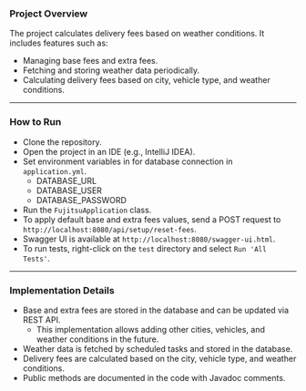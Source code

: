 ### **Project Overview**

The project calculates delivery fees based on weather conditions. It includes features such as:

- Managing base fees and extra fees.
- Fetching and storing weather data periodically.
- Calculating delivery fees based on city, vehicle type, and weather conditions.

---

### **How to Run**
- Clone the repository.
- Open the project in an IDE (e.g., IntelliJ IDEA).
- Set environment variables in for database connection in `application.yml`.
  - DATABASE_URL
  - DATABASE_USER
  - DATABASE_PASSWORD
- Run the `FujitsuApplication` class.
- To apply default base and extra fees values, send a POST request to `http://localhost:8080/api/setup/reset-fees`.
- Swagger UI is available at `http://localhost:8080/swagger-ui.html`.
- To run tests, right-click on the `test` directory and select `Run 'All Tests'`.

---

### **Implementation Details**
- Base and extra fees are stored in the database and can be updated via REST API.
  - This implementation allows adding other cities, vehicles, and weather conditions in the future.
- Weather data is fetched by scheduled tasks and stored in the database.
- Delivery fees are calculated based on the city, vehicle type, and weather conditions.
- Public methods are documented in the code with Javadoc comments.


